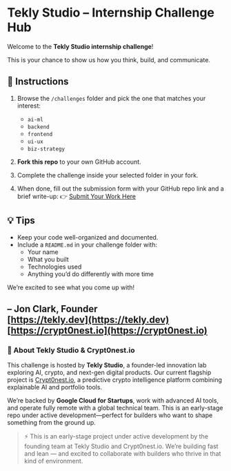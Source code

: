 # Tekly Studio – Internship Challenge Hub

Welcome to the **Tekly Studio internship challenge**!

This is your chance to show us how you think, build, and communicate.

## 📌 Instructions

1. Browse the `/challenges` folder and pick the one that matches your interest:
   - `ai-ml`
   - `backend`
   - `frontend`
   - `ui-ux`
   - `biz-strategy`

2. **Fork this repo** to your own GitHub account.

3. Complete the challenge inside your selected folder in your fork.

4. When done, fill out the submission form with your GitHub repo link and a brief write-up:
👉 [Submit Your Work Here](https://forms.gle/bEpchsNKHHwcyZ47A)

## 💡 Tips

- Keep your code well-organized and documented.
- Include a `README.md` in your challenge folder with:
  - Your name
  - What you built
  - Technologies used
  - Anything you’d do differently with more time

We’re excited to see what you come up with!

– Jon Clark, Founder  
[https://tekly.dev](https://tekly.dev)
[https://crypt0nest.io](https://crypt0nest.io)
---

### 👋 About Tekly Studio & Crypt0nest.io

This challenge is hosted by **Tekly Studio**, a founder-led innovation lab exploring AI, crypto, and next-gen digital products. Our current flagship project is [Crypt0nest.io](https://crypt0nest.io), a predictive crypto intelligence platform combining explainable AI and portfolio tools.

We’re backed by **Google Cloud for Startups**, work with advanced AI tools, and operate fully remote with a global technical team. This is an early-stage repo under active development—perfect for builders who want to shape something from the ground up.

> ⚡ This is an early-stage project under active development by the founding team at Tekly Studio and Crypt0nest.io. We’re building fast and lean — and excited to collaborate with builders who thrive in that kind of environment.
